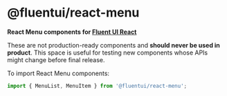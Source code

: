 # @fluentui/react-menu

**React Menu components for [Fluent UI React](https://developer.microsoft.com/en-us/fluentui)**

These are not production-ready components and **should never be used in product**. This space is useful for testing new components whose APIs might change before final release.

To import React Menu components:

```js
import { MenuList, MenuItem } from '@fluentui/react-menu';
```
